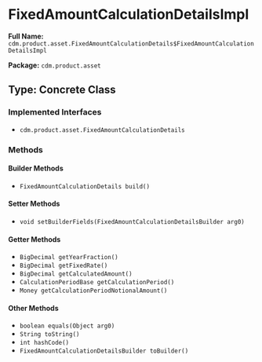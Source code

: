 # FixedAmountCalculationDetailsImpl

**Full Name:** `cdm.product.asset.FixedAmountCalculationDetails$FixedAmountCalculationDetailsImpl`

**Package:** `cdm.product.asset`

## Type: Concrete Class

### Implemented Interfaces

- `cdm.product.asset.FixedAmountCalculationDetails`

### Methods

#### Builder Methods

- `FixedAmountCalculationDetails build()`

#### Setter Methods

- `void setBuilderFields(FixedAmountCalculationDetailsBuilder arg0)`

#### Getter Methods

- `BigDecimal getYearFraction()`
- `BigDecimal getFixedRate()`
- `BigDecimal getCalculatedAmount()`
- `CalculationPeriodBase getCalculationPeriod()`
- `Money getCalculationPeriodNotionalAmount()`

#### Other Methods

- `boolean equals(Object arg0)`
- `String toString()`
- `int hashCode()`
- `FixedAmountCalculationDetailsBuilder toBuilder()`

